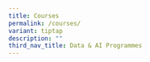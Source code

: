 ```yaml
---
title: Courses
permalink: /courses/
variant: tiptap
description: ""
third_nav_title: Data & AI Programmes
---
```

<p></p>